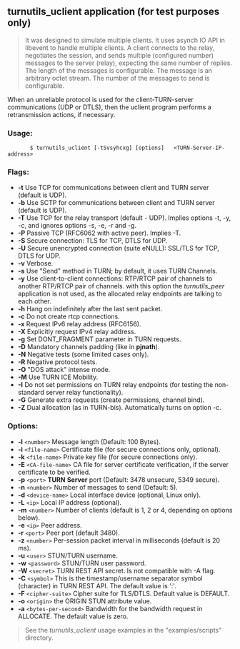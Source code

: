 ## turnutils\_uclient application (for test purposes only) ##
> It was designed to simulate multiple clients. It uses asynch IO API in  libevent to  handle  multiple  clients. A  client connects to the relay, negotiates the session, and sends	multiple  (configured  number) messages	to  the	 server	 (relay), expecting the	same number of replies. The length of the messages is configurable.   The  message is an arbitrary octet stream.  The number of the messages to send is configurable.

When an unreliable protocol is used for the client-TURN-server communications (UDP or DTLS), then the uclient program performs a retransmission actions, if necessary.

### Usage: ###
```
       $ turnutils_uclient [-tSvsyhcxg] [options]	<TURN-Server-IP-address>
```
### Flags: ###

  * **-t**     Use TCP for communications between client and TURN server (default is UDP).
  * **-b**     Use SCTP for communications between client and TURN server (default is UDP).
  * **-T**     Use TCP for the relay transport (default - UDP). Implies options -t, -y, -c, and ignores options -s, -e, -r and -g.
  * **-P**     Passive TCP (RFC6062 with active peer). Implies -T.
  * **-S**     Secure connection: TLS for TCP, DTLS for UDP.
  * **-U**     Secure unencrypted connection (suite eNULL): SSL/TLS for TCP, DTLS for UDP.
  * **-v**     Verbose.
  * **-s**     Use "Send" method	in TURN; by default, it	uses TURN Channels.
  * **-y**     Use  client-to-client  connections: RTP/RTCP pair	of channels to another RTP/RTCP pair of channels.  with this  option  the  _turnutils\_peer_ application  is  not used, as the allocated relay endpoints	are talking to each other.
  * **-h**     Hang on indefinitely after the last sent packet.
  * **-c**     Do not create rtcp connections.
  * **-x**     Request IPv6 relay address (RFC6156).
  * **-X**     Explicitly request IPv4 relay address.
  * **-g**     Set DONT\_FRAGMENT	parameter in TURN requests.
  * **-D**     Mandatory channels padding (like in **pjnath**).
  * **-N**     Negative tests (some limited cases only).
  * **-R**     Negative protocol tests.
  * **-O**     "DOS attack" intense mode.
  * **-M**	Use TURN ICE Mobility.
  * **-I**	Do not set permissions on TURN relay endpoints (for testing the non-standard server relay functionality).
  * **-G**    Generate extra requests (create permissions, channel bind).
  * **-Z**    Dual allocation (as in TURN-bis). Automatically turns on option -c.

### Options: ###

  * **-l** `<number>`     Message length (Default: 100 Bytes).
  * **-i** `<file-name>`     Certificate file (for secure connections only, optional).
  * **-k** `<file-name>`     Private key file (for secure connections only).
  * **-E** `<CA-file-name>`   CA file for server certificate verification, if the server certificate to be verified.
  * **-p** `<port>`     **TURN** **Server** port (Default: 3478 unsecure,	5349 secure).
  * **-n** `<number>`     Number of	messages to send (Default: 5).
  * **-d** `<device-name>`     Local interface device (optional, Linux only).
  * **-L** `<ip>`     Local IP address (optional).
  * **-m** `<number>`     Number of	clients	(default is 1, 2 or 4,	depending  on  options below).
  * **-e** `<ip>`     Peer address.
  * **-r** `<port>`     Peer port	(default 3480).
  * **-z** `<number>`     Per-session packet interval in milliseconds (default is 20 ms).
  * **-u** `<user>`     STUN/TURN username.
  * **-w** `<password>`     STUN/TURN user password.
  * **-W** `<secret>`     TURN REST API secret. Is not compatible with -A flag.
  * **-C** `<symbol>`     This is the timestamp/username separator symbol (character) in TURN REST API. The default value is ':'.
  * **-F** `<cipher-suite>`   Cipher suite for TLS/DTLS. Default value is DEFAULT.
  * **-o** `<origin>` the ORIGIN STUN attribute value.
  * **-a** `<bytes-per-second>` Bandwidth for the bandwidth request in ALLOCATE. The default value is zero.

> See the _turnutils\_uclient_ usage examples	in the "examples/scripts" directory.